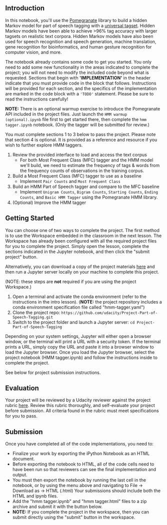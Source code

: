 ## Introduction

In this notebook, you'll use the [Pomegranate](https://github.com/jmschrei/pomegranate) library to build a hidden Markov model for part of speech tagging with a [universal tagset](https://arxiv.org/pdf/1104.2086.pdf).
 Hidden Markov models have been able to achieve >96% tag accuracy 
with larger tagsets on realistic text corpora. Hidden Markov models have
 also been used for speech recognition and speech generation, machine 
translation, gene recognition for bioinformatics, and human gesture 
recognition for computer vision, and more.

The notebook already contains some code to get you started. You only 
need to add some new functionality in the areas indicated to complete 
the project; you will not need to modify the included code beyond what 
is requested. Sections that begin with **'IMPLEMENTATION'** in the header indicate that you must provide code in the block that 
follows. Instructions will be provided for each section, and the 
specifics of the implementation are marked in the code block with a `'TODO'` statement. Please be sure to read the instructions carefully!

**NOTE:** There is an optional warmup exercise to introduce the Pomegranate API included in the project files. Just launch the `HMM warmup (optional).ipynb` file first to get started there, then complete the `hmm tagger.ipynb` notebook. (Only the tagger will be submitted for review.)

You must complete sections 1 to 3 below to pass the project. Please 
note that section 4 is optional. It is provided as a reference and 
resource if you wish to further explore HMM taggers.

1. Review the provided interface to load and access the text corpus
   - For both Most Frequent Class (MFC) tagger and the HMM model we'll 
     build, we need to estimate the frequency of tags & words from the 
     frequency counts of observations in the training corpus.
2. Build a Most Frequent Class (MFC) tagger to use as a baseline
   - Implement `Pair Counts` and `Most Frequent Class`
3. Build an HMM Part of Speech tagger and compare to the MFC baseline
   - Implement `Unigram Counts`, `Bigram Counts`, `Starting Counts`, `Ending Counts`, and `Basic HMM Tagger` using the Pomegranate HMM library.
4. (Optional) Improve the HMM tagger

## Getting Started

You can choose one of two ways to complete the project. The first 
method is to use the Workspace embedded in the classroom in the next 
lesson. The Workspace has already been configured with all the required 
project files for you to complete the project. Simply open the lesson, 
complete the sections indicated in the Jupyter notebook, and then click 
the "submit project" button.

Alternatively, you can download a copy of the project materials [here](https://github.com/udacity/Project-Part-of-Speech-Tagging) and then run a Jupyter server locally on your machine to complete this project.

(NOTE: these steps are **not** required if you are using the project Workspace.)

1. Open a terminal and activate the conda environment (refer to the instructions in the intro lesson). (**NOTE:** the project repository includes a conda environment specification file called "hmm-tagger.yaml")
2. Clone the project repo: `https://github.com/udacity/Project-Part-of-Speech-Tagging.git`
3. Switch to the project folder and launch a Jupyter server: `cd Project-Part-of-Speech-Tagging`

Depending on your system settings, Jupyter will either open a browser
 window, or the terminal will print a URL with a security token. If the 
terminal prints a URL, simply copy the URL and paste it into a browser 
window to load the Jupyter browser. Once you load the Jupyter browser, 
select the project notebook (HMM tagger.ipynb) and follow the 
instructions inside to complete the project.

See below for project submission instructions.

## Evaluation

Your project will be reviewed by a Udacity reviewer against the project rubric [here](https://review.udacity.com/#!/rubrics/1429/view).
 Review this rubric thoroughly, and self-evaluate your project before 
submission. All criteria found in the rubric must meet specifications 
for you to pass.

## Submission

Once you have completed all of the code implementations, you need to:

- Finalize your work by exporting the iPython Notebook as an HTML document.
- Before exporting the notebook to HTML, all of the code cells need to
   have been run so that reviewers can see the final implementation and 
  output.
- You must then export the notebook by running the last cell in the 
  notebook, or by using the menu above and navigating to File -> 
  Download as -> HTML (.html) Your submissions should include both the 
  HTML and ipynb files.
- Add the "hmm tagger.ipynb" and "hmm tagger.html" files to a zip archive and submit it with the button below.
- **NOTE:** If you complete the project in the workspace, then you can submit directly using the "submit" button in the workspace.
